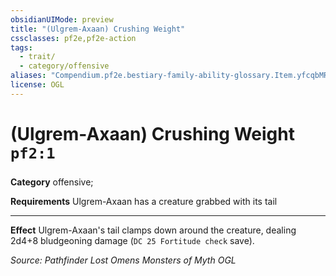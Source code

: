 ```yaml
---
obsidianUIMode: preview
title: "(Ulgrem-Axaan) Crushing Weight"
cssclasses: pf2e,pf2e-action
tags:
  - trait/
  - category/offensive
aliases: "Compendium.pf2e.bestiary-family-ability-glossary.Item.yfcqbMRmCkfPWV9O"
license: OGL
---
```

# (Ulgrem-Axaan) Crushing Weight `pf2:1`

### 

**Category** offensive; 




**Requirements** Ulgrem-Axaan has a creature grabbed with its tail

* * *

**Effect** Ulgrem-Axaan's tail clamps down around the creature, dealing 2d4+8 bludgeoning damage (`DC 25 Fortitude check` save).

*Source: Pathfinder Lost Omens Monsters of Myth*
*OGL*